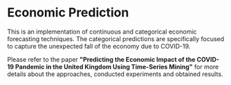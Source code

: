 # Economic Prediction

This is an implementation of continuous and categorical economic forecasting techniques. The categorical predictions are
 specifically focused to capture the unexpected fall of the economy due to COVID-19.
 
 Please refer to the paper <strong>"Predicting the Economic Impact of the COVID-19 Pandemic in the United Kingdom Using Time-Series Mining"</strong> for 
 more details about the approaches, conducted experiments and obtained results.